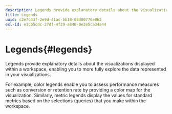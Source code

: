 ```yaml
---
description: Legends provide explanatory details about the visualizations displayed within a workspace, enabling you to more fully explore the data represented in your visualizations.
title: Legends
uuid: c2e7c43f-2e9d-41ac-bb18-08d00776e8b2
exl-id: e1cb5cdc-27df-4f29-a840-0e2e5ca34a44
---
```

# Legends{#legends}

Legends provide explanatory details about the visualizations displayed within a workspace, enabling you to more fully explore the data represented in your visualizations.

 For example, color legends enable you to assess performance measures such as conversion or retention rate by providing a color map for the visualization. Similarly, metric legends display the values for standard metrics based on the selections (queries) that you make within the workspace.
